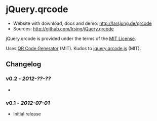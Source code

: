# jQuery.qrcode

* Website with download, docs and demo: <http://larsjung.de/qrcode>
* Sources: <http://github.com/lrsjng/jQuery.qrcode>

jQuery.qrcode is provided under the terms of the [MIT License](http://github.com/lrsjng/jQuery.qrcode/blob/master/LICENSE.txt).

Uses [QR Code Generator](http://www.d-project.com/qrcode/index.html) (MIT). Kudos to [jquery.qrcode.js](http://github.com/jeromeetienne/jquery-qrcode) (MIT).

## Changelog

### v0.2 - *2012-??-??*

* 


### v0.1 - *2012-07-01*

* Initial release
